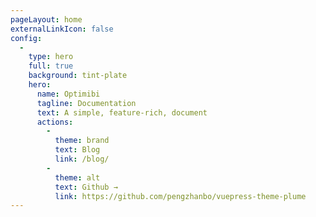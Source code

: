 ```yaml
---
pageLayout: home
externalLinkIcon: false
config:
  -
    type: hero
    full: true
    background: tint-plate
    hero:
      name: Optimibi
      tagline: Documentation
      text: A simple, feature-rich, document
      actions:
        -
          theme: brand
          text: Blog
          link: /blog/
        -
          theme: alt
          text: Github →
          link: https://github.com/pengzhanbo/vuepress-theme-plume
---
```

